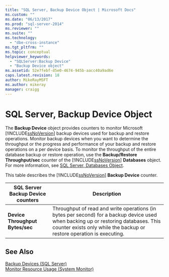 ```yaml
---
title: "SQL Server, Backup Device Object | Microsoft Docs"
ms.custom: ""
ms.date: "06/13/2017"
ms.prod: "sql-server-2014"
ms.reviewer: ""
ms.suite: ""
ms.technology: 
  - "dbe-cross-instance"
ms.tgt_pltfrm: ""
ms.topic: conceptual
helpviewer_keywords: 
  - "SQLServer:Backup Device"
  - "Backup Device object"
ms.assetid: 52e7febf-d5e0-4674-945b-aacc40a9ad6e
caps.latest.revision: 18
author: MikeRayMSFT
ms.author: mikeray
manager: craigg
---
```

# SQL Server, Backup Device Object
  The **Backup Device** object provides counters to monitor Microsoft [!INCLUDE[ssNoVersion](../../includes/ssnoversion-md.md)] backup devices used for backup and restore operations. Monitor backup devices when you want to determine the throughput or the progress and performance of your backup and restore operations on a per device basis. To monitor the throughput of the entire database backup or restore operation, use the **Backup/Restore Throughput/sec** counter of the [!INCLUDE[ssNoVersion](../../includes/ssnoversion-md.md)] **Databases** object. For more information, see [SQL Server, Databases Object](sql-server-databases-object.md).  
  
 This table describes the [!INCLUDE[ssNoVersion](../../includes/ssnoversion-md.md)] **Backup Device** counter.  
  
|SQL Server Backup Device counters|Description|  
|---------------------------------------|-----------------|  
|**Device Throughput Bytes/sec**|Throughput of read and write operations (in bytes per second) for a backup device used when backing up or restoring databases. This counter exists only while the backup or restore operation is executing.|  
  
## See Also  
 [Backup Devices &#40;SQL Server&#41;](../backup-restore/backup-devices-sql-server.md)   
 [Monitor Resource Usage &#40;System Monitor&#41;](monitor-resource-usage-system-monitor.md)  
  
  
